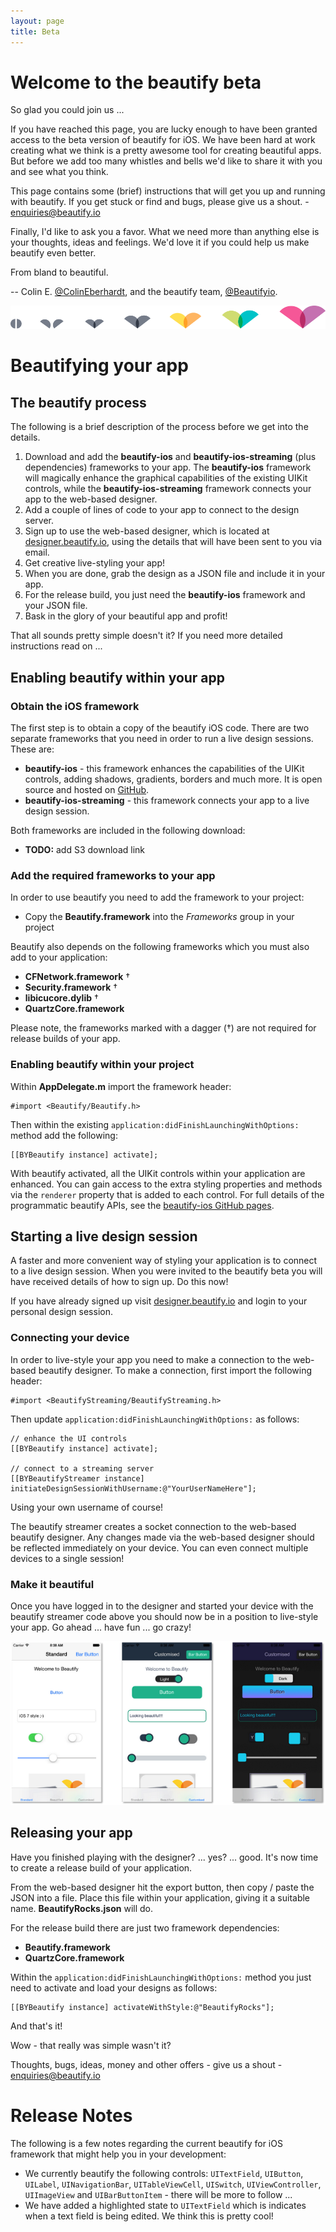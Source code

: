 ```yaml
---
layout: page
title: Beta
---
```


# Welcome to the beautify beta

So glad you could join us ...

If you have reached this page, you are lucky enough to have been granted access to the beta version of beautify for iOS. We have been hard at work creating what we think is a pretty awesome tool for creating beautiful apps. But before we add too many whistles and bells we'd like to share it with you and see what you think.

This page contains some (brief) instructions that will get you up and running with beautify. If you get stuck or find and bugs, please give us a shout. - <a href="mailto:enquiries@beautify.io">enquiries@beautify.io</a>

Finally, I'd like to ask you a favor. What we need more than anything else is your thoughts, ideas and feelings. We'd love it if you could help us make beautify even better.

From bland to beautiful.

-- Colin E. [@ColinEberhardt](https://twitter.com/ColinEberhardt), and the beautify team, [@Beautifyio](https://twitter.com/Beautifyio).

<img class="process" src="images/introducing.png"/>

# Beautifying your app

## The beautify process

The following is a brief description of the process before we get into the details.

1. Download and add the **beautify-ios** and **beautify-ios-streaming** (plus dependencies) frameworks to your app. The **beautify-ios** framework will magically enhance the graphical capabilities of the existing UIKit controls, while the **beautify-ios-streaming** framework connects your app to the web-based designer.
2. Add a couple of lines of code to your app to connect to the design server.
3. Sign up to use the web-based designer, which is located at [designer.beautify.io](http://designer.beautify.io/), using the details that will have been sent to you via email.
4. Get creative live-styling your app!
5. When you are done, grab the design as a JSON file and include it in your app.
6. For the release build, you just need the **beautify-ios** framework and your JSON file.
7. Bask in the glory of your beautiful app and profit!

That all sounds pretty simple doesn't it? If you need more detailed instructions read on ...   

## Enabling beautify within your app

### Obtain the iOS framework

The first step is to obtain a copy of the beautify iOS code. There are two separate frameworks that you need in order to run a live design sessions. These are:

+ **beautify-ios** - this framework enhances the capabilities of the UIKit controls, adding shadows, gradients, borders and much more. It is open source and hosted on [GitHub](https://github.com/beautify/beautify-ios).
+ **beautify-ios-streaming** - this framework connects your app to a live design session.

Both frameworks are included in the following download:

 + **TODO:** add S3 download link 

### Add the required frameworks to your app

In order to use beautify you need to add the framework to your project:

 + Copy the **Beautify.framework** into the *Frameworks* group in your project 

Beautify also depends on the following frameworks which you must also add to your application:  

 + **CFNetwork.framework** †
 + **Security.framework** †
 + **libicucore.dylib** †
 + **QuartzCore.framework**

Please note, the frameworks marked with a dagger (†) are not required for release builds of your app.

### Enabling beautify within your project

Within **AppDelegate.m** import the framework header:

    #import <Beautify/Beautify.h>

Then within the existing `application:didFinishLaunchingWithOptions:` method add the following:

    [[BYBeautify instance] activate];

With beautify activated, all the UIKit controls within your application are enhanced. You can gain access to the extra styling properties and methods via the `renderer` property that is added to each control. For full details of the programmatic beautify APIs, see the [beautify-ios GitHub pages](https://github.com/beautify/beautify-ios). 

## Starting a live design session

A faster and more convenient way of styling your application is to connect to a live design session. When you were invited to the beautify beta you will have received details of how to sign up. Do this now!

If you have already signed up visit [designer.beautify.io](http://designer.beautify.io/) and login to your personal design session.

### Connecting your device

In order to live-style your app you need to make a connection to the web-based beautify designer. To make a connection, first import the following header:

    #import <BeautifyStreaming/BeautifyStreaming.h>

Then update `application:didFinishLaunchingWithOptions:` as follows: 

    // enhance the UI controls
    [[BYBeautify instance] activate];
    
    // connect to a streaming server
    [[BYBeautifyStreamer instance] initiateDesignSessionWithUsername:@"YourUserNameHere"];

Using your own username of course!

The beautify streamer creates a socket connection to the web-based beautify designer. Any changes made via the web-based designer should be reflected immediately on your device. You can even connect multiple devices to a single session!

### Make it beautiful

Once you have logged in to the designer and started your device with the beautify streamer code above you should now be in a position to live-style your app. Go ahead ... have fun ... go crazy!

<img src="images/beautified-app.png"/>

## Releasing your app

Have you finished playing with the designer? ... yes? ... good. It's now time to create a release build of your application.

From the web-based designer hit the export button, then copy / paste the JSON into a file. Place this file within your application, giving it a suitable name. **BeautifyRocks.json** will do.  

For the release build there are just two framework dependencies:

 + **Beautify.framework** 
 + **QuartzCore.framework**

Within the `application:didFinishLaunchingWithOptions:` method you just need to activate and load your designs as follows:

    [[BYBeautify instance] activateWithStyle:@"BeautifyRocks"];

And that's it!

Wow - that really was simple wasn't it? 

Thoughts, bugs, ideas, money and other offers - give us a shout -  <a href="mailto:enquiries@beautify.io">enquiries@beautify.io</a>

# Release Notes

The following is a few notes regarding the current beautify for iOS framework that might help you in your development:

 + We currently beautify the following controls: `UITextField`, `UIButton`, `UILabel`, `UINavigationBar`, `UITableViewCell`, `UISwitch`, `UIViewController`, `UIImageView` and `UIBarButtonItem` - there will be more to follow ...
 + We have added a highlighted state to `UITextField` which is indicates when a text field is being edited. We think this is pretty cool!
 


